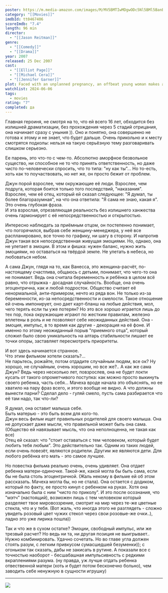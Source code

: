 ```yaml
---
poster: https://m.media-amazon.com/images/M/MV5BMTIwMDgwODc5Nl5BMl5BanBnXkFtZTYwMjQzMDM4._V1_SX300.jpg
category: "[[Movies]]"
imdbId: tt0467406
scoreImdb: "7.4"
length: 96 min
director:
  - "[[Jason Reitman]]"
genre:
  - "[[Comedy]]"
  - "[[Drama]]"
year: 2007
released: 25 Dec 2007
cast:
  - "[[Elliot Page]]"
  - "[[Michael Cera]]"
  - "[[Jennifer Garner]]"
plot: Faced with an unplanned pregnancy, an offbeat young woman makes a selfless decision regarding the unborn child.
watchlist: 2024-06-06
tags:
  - movies
rating: "7"
completed: да
---
```

Главная героиня, не смотря на то, что ей всего 16 лет, обходится без излишней драматизации, без прохождения через 5 стадий отрицания, она начинает сразу с уныния )). Оно и понятно, она совершенно не готова к этому и не знает, что будет дальше. Очень прикольно и к месту смотрятся подколы: нельзя на такую серьёзную тему разговаривать слишком серьезно.  

Ее парень, это что-то с чем-то. Абсолютно аморфное безвольное существо, ни способное не то что принять ответственность, но даже чисто по-человечески спросить, что то типа: "ну как ты"... Но то-есть, хоть как то поучаствовать, но нет же, он просто бежит от проблем.

Джун порой взрослее, чем окружающие её люди. Взрослее, чем подруга, которая боится только того последствий, "наказания". Взрослее, чем её отец, который ей сказал следующее: "Я думал, ты более благоразумная", на что она ответила: "Я сама не знаю, какая я". Это очень глубокая фраза.  
И эта взрослая, отрезвляющая реальность без излишнего ханжества очень гармонирует с её непосредственностью и открытостью.

Интересно наблюдать за приёмным отцом, он постепенно понимает, что погорячился, выбрав себе женщину-менеджера, у неё все распланировано, все точно по графику, ни шагу в сторону. И напротив Джун такая вся непосредственная живущая эмоциями. Но, однако, она не улетает в эмоции. В этом и фишка: нужен баланс, нужно жить эмоциями, но оставаться на твёрдой земле. Не улетать в небеса, но любоваться небом.

А сама Джун, глядя на то, как Ванесса, это женщина-расчёт, по-настоящему счастлива, общаюсь с детьми, понимает, что чего-то она не понимает. Ведь она считала беременность и ребёнка в целом всё равно, что отрыжка - досадная случайность. Вообще, она очень эгоцентрична, как и любой подросток. Общество считает её ненормальной, анти-примером, нечто из ряда вон. Не только из-за беременности, из-за непосредственности и смелости. Такое отношение ей очень импонирует, оно дает карт-бланш на любые действия, мол, чего терять если ты уже потерян? Но это все хорошо играется лишь до тех пор, пока окружающие играют по жестким правилам, железно вплетены в роль и не позволяют себе неожиданных действий. Она - эмоция, импульс, в то время как другие - декорация на её фоне. И именно по этому неожиданный порыв "приемного отца", который сложил было свою уникальность на алтарь стабильности лишает ее точки опоры, заставляет пересмотреть приоритеты.

И вот здесь начинается странное.  
Что этим фильмом хотели сказать?...  
Не парьтесь, рожайте, потом отдадите случайным людям, все ок? Ну хорошо, не случайным, очень хорошим, но все же?.. А как же сама Джун? Ведь через несколько лет, повзрослев, она не будет локти кусать от такого опрометчивого поступка: как можно просто выкинуть своего ребенка, часть себя... Мачеха вроде начала это объяснять, но ее хватило на пару фраз всего, и этого вообще не видно. А что должны вынести парни? Сделал дело - гуляй смело, пусть сама разбирается что её там надо, так что-ли? 

Я думал, она оставит малыша себе.  
Быть матерью - это быть всем для кого-то.  
Джун весь фильм ищет правильных родителей для своего малыша. Она не допускает даже мысли, что правильной может быть она сама. (Общество ей навязывает мысль, что она неполноценна, не такая как все)  
Отец ей сказал: что "стоит оставаться с тем человеком, который будет любить тебя любым". Это действительно так. Одним из таких людей, если очень повезёт, являются родители. Другим же являются дети. Для любого ребёнка его мать - это самое лучшее.

Но повестка фильма реально очень, очень удивляет. Она отдает ребенка матери-одиночке. Такой-же, какой могла бы быть сама, если бы не была столь эгоцентричной. (Жаль некому в фильме ей об этом рассказать. Мачеха могла бы, но не стала). Она остается с додиком, который по факту, ее просто кинул с ребенком на руках. Хотя она изначально была с ним "чисто по приколу". И это после осознания, что "мэтч" (настоящий), возможен лишь с тем человеком который разделяет твое мировоззрение, смотрит на мир через те-же цветные стекла, что и у тебя. (Вот жаль, что иногда этого не разглядеть - сложно увидеть розовый цвет чужих стекол через свои розовые-же очки..), ладно это уже лирика пошла))

Так и что же в сухом остатке? Эмоции, свободный импульс, или же трезвый расчет? Но ведь ни та, ни другая позиция не выигрывает.. Нужно комбинировать. Удачно сочетать. Но во главе угла должен стоять разум, с легким привкусом сумасшедшей безуменки)); с огоньком так сказать, дабы не закисать в рутине. А показали все с точностью наоборот - бесшабашная импульсивность с редкими вкраплениями разума. (ну правда, уж лучше отдать ребенка отвественной матери (хоть и будет потом бесконечно больно), чем заводить себе ненужную в сущности игрушку)

---
![](https://m.media-amazon.com/images/M/MV5BMTIwMDgwODc5Nl5BMl5BanBnXkFtZTYwMjQzMDM4._V1_SX300.jpg)